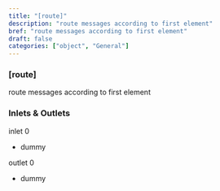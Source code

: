 ```yaml
---
title: "[route]"
description: "route messages according to first element"
bref: "route messages according to first element"
draft: false
categories: ["object", "General"]
---
```


### [route]

route messages according to first element

### Inlets & Outlets

inlet 0

 - dummy

outlet 0

 - dummy
 
